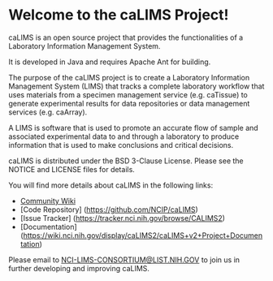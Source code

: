 Welcome to the caLIMS Project!
==============================

caLIMS is an open source project that provides the functionalities of a
Laboratory Information Management System.

It is developed in Java and requires Apache Ant for building.

The purpose of the caLIMS project is to create a Laboratory Information
Management System (LIMS) that tracks a complete laboratory workflow that uses
materials from a specimen management service (e.g. caTissue) to generate
experimental results for data repositories or data management services (e.g.
caArray).

A LIMS is software that is used to promote an accurate flow of sample and
associated experimental data to and through a laboratory to produce information
that is used to make conclusions and critical decisions.

caLIMS is distributed under the BSD 3-Clause License.
Please see the NOTICE and LICENSE files for details.

You will find more details about caLIMS in the following links:

 * [Community Wiki](https://wiki.nci.nih.gov/display/caLIMS/)
 * [Code Repository] (https://github.com/NCIP/caLIMS)
 * [Issue Tracker] (https://tracker.nci.nih.gov/browse/CALIMS2)
 * [Documentation] (https://wiki.nci.nih.gov/display/caLIMS2/caLIMS+v2+Project+Documentation)

Please email to NCI-LIMS-CONSORTIUM@LIST.NIH.GOV to join us in further developing and improving caLIMS.
